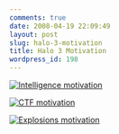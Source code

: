 ```yaml
---
comments: true
date: 2008-04-19 22:09:49
layout: post
slug: halo-3-motivation
title: Halo 3 Motivation
wordpress_id: 198
---
```


[![Intelligence motivation](http://farm3.static.flickr.com/2155/2427049192_816fc4d1c7_o.jpg)](http://www.flickr.com/photos/couchpotato99/2427049192/)


[![CTF motivation](http://farm3.static.flickr.com/2014/2426235123_960028157d_o.jpg)](http://www.flickr.com/photos/couchpotato99/2426235123/)


[![Explosions motivation](http://farm4.static.flickr.com/3128/2426235501_3d8fd342b8_o.jpg)](http://www.flickr.com/photos/couchpotato99/2426235501/)

